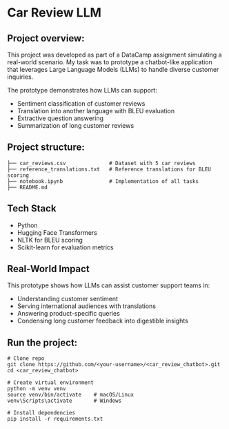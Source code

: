 # Car Review LLM 

## Project overview:
This project was developed as part of a DataCamp assignment simulating a real-world scenario. My task was to prototype a chatbot-like application that leverages Large Language Models (LLMs) to handle diverse customer inquiries.

The prototype demonstrates how LLMs can support:
- Sentiment classification of customer reviews
- Translation into another language with BLEU evaluation
- Extractive question answering 
- Summarization of long customer reviews

## Project structure:
```
├── car_reviews.csv              # Dataset with 5 car reviews
├── reference_translations.txt   # Reference translations for BLEU scoring
├── notebook.ipynb               # Implementation of all tasks
├── README.md                   
```

## Tech Stack
- Python
- Hugging Face Transformers
- NLTK for BLEU scoring
- Scikit-learn for evaluation metrics

## Real-World Impact
This prototype shows how LLMs can assist customer support teams in:
- Understanding customer sentiment
- Serving international audiences with translations
- Answering product-specific queries
- Condensing long customer feedback into digestible insights

## Run the project:
```
# Clone repo
git clone https://github.com/<your-username>/<car_review_chatbot>.git
cd <car_review_chatbot>

# Create virtual environment
python -m venv venv
source venv/bin/activate    # macOS/Linux
venv\Scripts\activate       # Windows

# Install dependencies
pip install -r requirements.txt
```
